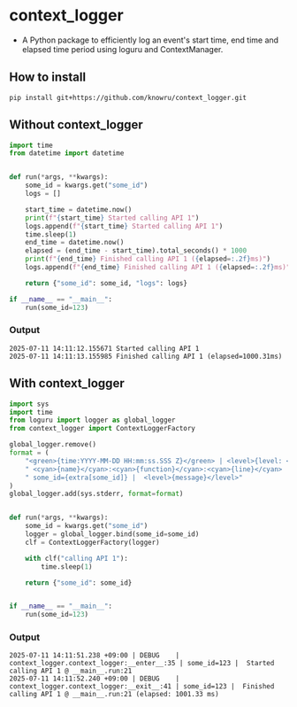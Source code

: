 # context_logger

* A Python package to efficiently log an event's start time, end time and elapsed time period using loguru and ContextManager.

## How to install

```pip install git+https://github.com/knowru/context_logger.git```

## Without context_logger

```python
import time
from datetime import datetime


def run(*args, **kwargs):
    some_id = kwargs.get("some_id")
    logs = []

    start_time = datetime.now()
    print(f"{start_time} Started calling API 1")
    logs.append(f"{start_time} Started calling API 1")
    time.sleep(1)
    end_time = datetime.now()
    elapsed = (end_time - start_time).total_seconds() * 1000
    print(f"{end_time} Finished calling API 1 ({elapsed=:.2f}ms)")
    logs.append(f"{end_time} Finished calling API 1 ({elapsed=:.2f}ms)")

    return {"some_id": some_id, "logs": logs}

if __name__ == "__main__":
    run(some_id=123)
```

### Output

```
2025-07-11 14:11:12.155671 Started calling API 1
2025-07-11 14:11:13.155985 Finished calling API 1 (elapsed=1000.31ms)
```

## With context_logger

```python
import sys
import time
from loguru import logger as global_logger
from context_logger import ContextLoggerFactory

global_logger.remove()
format = (
    "<green>{time:YYYY-MM-DD HH:mm:ss.SSS Z}</green> | <level>{level: <8}</level> |"
    " <cyan>{name}</cyan>:<cyan>{function}</cyan>:<cyan>{line}</cyan> |"
    " some_id={extra[some_id]} |  <level>{message}</level>"
)
global_logger.add(sys.stderr, format=format)


def run(*args, **kwargs):
    some_id = kwargs.get("some_id")
    logger = global_logger.bind(some_id=some_id)
    clf = ContextLoggerFactory(logger)

    with clf("calling API 1"):
        time.sleep(1)

    return {"some_id": some_id}


if __name__ == "__main__":
    run(some_id=123)
```

### Output

```
2025-07-11 14:11:51.238 +09:00 | DEBUG    | context_logger.context_logger:__enter__:35 | some_id=123 |  Started calling API 1 @ __main__.run:21
2025-07-11 14:11:52.240 +09:00 | DEBUG    | context_logger.context_logger:__exit__:41 | some_id=123 |  Finished calling API 1 @ __main__.run:21 (elapsed: 1001.33 ms)
```